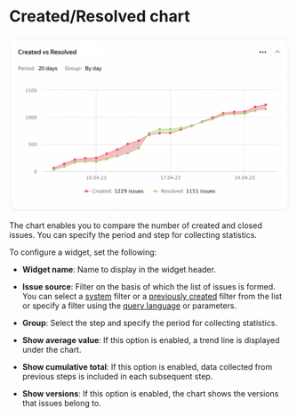 # Created/Resolved chart

![](../../_assets/tracker/widgets/create-resolve.png)

The chart enables you to compare the number of created and closed issues. You can specify the period and step for collecting statistics.

To configure a widget, set the following:

- **Widget name**: Name to display in the widget header.

- **Issue source**: Filter on the basis of which the list of issues is formed. You can select a [system](default-filters.md) filter or a [previously created](create-filter.md) filter from the list or specify a filter using the [query language](query-filter.md) or parameters.

- **Group**: Select the step and specify the period for collecting statistics.

- **Show average value**: If this option is enabled, a trend line is displayed under the chart.

- **Show cumulative total**: If this option is enabled, data collected from previous steps is included in each subsequent step.

- **Show versions**: If this option is enabled, the chart shows the versions that issues belong to.

